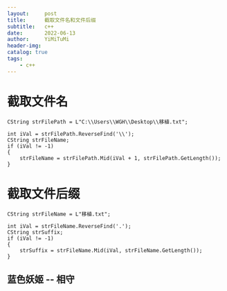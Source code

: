 ```yaml
---
layout:     post
title:      截取文件名和文件后缀
subtitle:   c++
date:       2022-06-13
author:     YiMiTuMi
header-img: 
catalog: true
tags:
    - c++
---
```


# 截取文件名

	CString strFilePath = L"‪C:\\Users\\WGH\\Desktop\\移植.txt";

	int iVal = strFilePath.ReverseFind('\\');
	CString strFileName;
	if (iVal != -1)
	{
		strFileName = strFilePath.Mid(iVal + 1, strFilePath.GetLength());
	}


# 截取文件后缀

	CString strFileName = L"‪移植.txt";

	int iVal = strFileName.ReverseFind('.');
	CString strSuffix;
	if (iVal != -1)
	{
		strSuffix = strFileName.Mid(iVal, strFileName.GetLength());
	}

## 蓝色妖姬 -- 相守